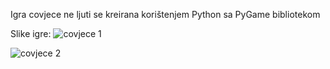 Igra covjece ne ljuti se kreirana korištenjem Python sa PyGame bibliotekom

Slike igre:
![covjece 1](https://user-images.githubusercontent.com/81412936/221059990-746014fe-41ca-4f6a-9397-aa0ad8237a9c.PNG)

![covjece 2](https://user-images.githubusercontent.com/81412936/221059999-21eb2316-90bd-4c30-a978-abb3c9d29699.PNG)
